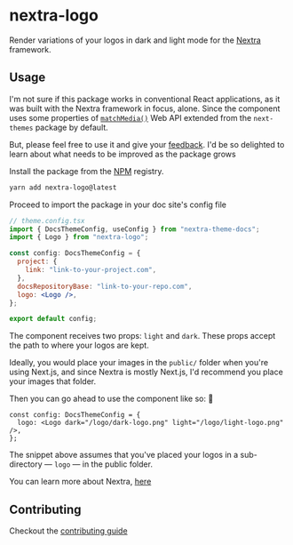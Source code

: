 # nextra-logo

Render variations of your logos in dark and light mode for the [Nextra](https://nextra.site/) framework.

## Usage

I'm not sure if this package works in conventional React applications, as it was built with the Nextra framework in focus, alone. Since the component uses some properties of [`matchMedia()`](https://developer.mozilla.org/en-US/docs/Web/API/Window/matchMedia) Web API extended from the `next-themes` package by default.

But, please feel free to use it and give your [feedback](https://github.com/kaf-lamed-beyt/nextra-logo/issues). I'd be so delighted to learn about what needs to be improved as the package grows

Install the package from the [NPM](https://www.npmjs.com/package/nextra-logo) registry.

```bash
yarn add nextra-logo@latest
```

Proceed to import the package in your doc site's config file

```jsx
// theme.config.tsx
import { DocsThemeConfig, useConfig } from "nextra-theme-docs";
import { Logo } from "nextra-logo";

const config: DocsThemeConfig = {
  project: {
    link: "link-to-your-project.com",
  },
  docsRepositoryBase: "link-to-your-repo.com",
  logo: <Logo />,
};

export default config;
```

The component receives two props: `light` and `dark`. These props accept the path to where your logos are kept.

Ideally, you would place your images in the `public/` folder when you're using Next.js, and since Nextra is mostly Next.js, I'd recommend you place your images that folder.

Then you can go ahead to use the component like so: 🔽

```tsx
const config: DocsThemeConfig = {
  logo: <Logo dark="/logo/dark-logo.png" light="/logo/light-logo.png" />,
};
```

The snippet above assumes that you've placed your logos in a sub-directory &mdash; `logo` &mdash; in the public folder.

You can learn more about Nextra, [here](https://nextra.site/docs/docs-theme/start)

## Contributing

Checkout the [contributing guide](CONTRIBUTING.md)
